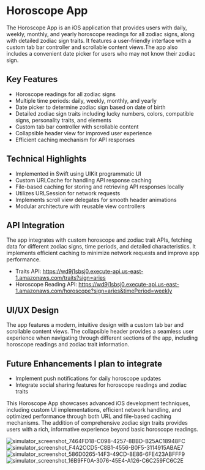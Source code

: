 # Horoscope App

The Horoscope App is an iOS application that provides users with daily, weekly, monthly, and yearly horoscope readings for all zodiac signs, along with detailed zodiac sign traits. It features a user-friendly interface with a custom tab bar controller and scrollable content views.The app also includes a convenient date picker for users who may not know their zodiac sign.

## Key Features

- Horoscope readings for all zodiac signs
- Multiple time periods: daily, weekly, monthly, and yearly
- Date picker to determine zodiac sign based on date of birth
- Detailed zodiac sign traits including lucky numbers, colors, compatible signs, personality traits, and elements
- Custom tab bar controller with scrollable content
- Collapsible header view for improved user experience
- Efficient caching mechanism for API responses

## Technical Highlights

- Implemented in Swift using UIKit programmatic UI
- Custom URLCache for handling API response caching
- File-based caching for storing and retrieving API responses locally
- Utilizes URLSession for network requests
- Implements scroll view delegates for smooth header animations
- Modular architecture with reusable view controllers

## API Integration

The app integrates with custom horoscope and zodiac trait APIs, fetching data for different zodiac signs, time periods, and detailed characteristics. It implements efficient caching to minimize network requests and improve app performance.

- Traits API: https://wd9j1sbsj0.execute-api.us-east-1.amazonaws.com/traits?sign=aries
- Horoscope Reading API: https://wd9j1sbsj0.execute-api.us-east-1.amazonaws.com/horoscope?sign=aries&timePeriod=weekly

## UI/UX Design

The app features a modern, intuitive design with a custom tab bar and scrollable content views. The collapsible header provides a seamless user experience when navigating through different sections of the app, including horoscope readings and zodiac trait information.

## Future Enhancements I plan to integrate

- Implement push notifications for daily horoscope updates
- Integrate social sharing features for horoscope readings and zodiac traits

This Horoscope App showcases advanced iOS development techniques, including custom UI implementations, efficient network handling, and optimized performance through both URL and file-based caching mechanisms. The addition of comprehensive zodiac sign traits provides users with a rich, informative experience beyond basic horoscope readings.

![simulator_screenshot_7464FD18-C098-4257-8BBD-B25AC18948FC](https://github.com/user-attachments/assets/0d3a31ab-cdfc-4328-9167-edf9d16f5407)
![simulator_screenshot_F4A2CCD5-C8B1-4556-B0F5-3114915ABAE7](https://github.com/user-attachments/assets/4ab1871a-f418-4b44-b58d-91b5fae71111)
![simulator_screenshot_586D0265-14F3-49CD-8E86-6FE423ABFFF9](https://github.com/user-attachments/assets/179ab277-7a65-4616-a8cb-84ca7c7420d3)
![simulator_screenshot_16B9FF0A-3076-45E4-A126-C6C259FC6C2E](https://github.com/user-attachments/assets/8e98f51a-79cf-4f62-968b-9eba75ce6ca2)


